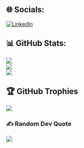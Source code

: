 ## 🌐 Socials:
[![LinkedIn](https://img.shields.io/badge/LinkedIn-%230077B5.svg?logo=linkedin&logoColor=white)](https://www.linkedin.com/in/tobias-p%C3%A4tzold-aa5848225) 

## 📊 GitHub Stats:
![](https://github-readme-stats.vercel.app/api?username=tobias-paetzold&theme=dark&hide_border=false&include_all_commits=true&count_private=true)<br/>
![](https://github-readme-streak-stats.herokuapp.com/?user=tobias-paetzold&theme=dark&hide_border=false)<br/>
![](https://github-readme-stats.vercel.app/api/top-langs/?username=tobias-paetzold&theme=dark&hide_border=false&include_all_commits=true&count_private=true&layout=compact)

## 🏆 GitHub Trophies
![](https://github-profile-trophy.vercel.app/?username=tobias-paetzold&theme=gruvbox&no-frame=false&no-bg=true&margin-w=4)

### ✍️ Random Dev Quote
![](https://quotes-github-readme.vercel.app/api?type=horizontal&theme=radical)

<!-- Proudly created with GPRM ( https://gprm.itsvg.in ) -->

<!---
tobias-paetzold/tobias-paetzold is a ✨ special ✨ repository because its `README.md` (this file) appears on your GitHub profile.
You can click the Preview link to take a look at your changes.
--->
